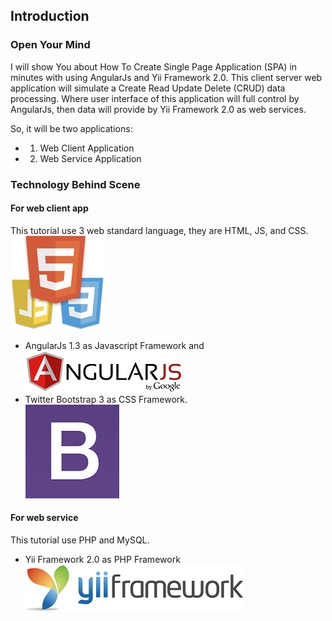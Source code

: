 ## Introduction

### Open Your Mind
I will show You about How To Create Single Page Application (SPA) in minutes with using AngularJs and Yii Framework 2.0. This client server web application will simulate a Create Read Update Delete (CRUD) data processing. Where user interface of this application will full control by AngularJs, then data will provide by Yii Framework 2.0 as web services.

So, it will be two applications:
- 1.	Web Client Application
- 2.	Web Service Application

### Technology Behind Scene

#### For web client app
This tutorial use 3 web standard language, they are HTML, JS, and CSS. <br>
![](images/htmljscss.png)
- AngularJs 1.3 as Javascript Framework and <br>
![](images/angularjs.png)
- Twitter Bootstrap 3 as CSS Framework.<br>
![](images/twitter_bootstrap.png)

#### For web service 
This tutorial use PHP and MySQL. 
- Yii Framework 2.0 as PHP Framework<br>
![](images/yii.png)
